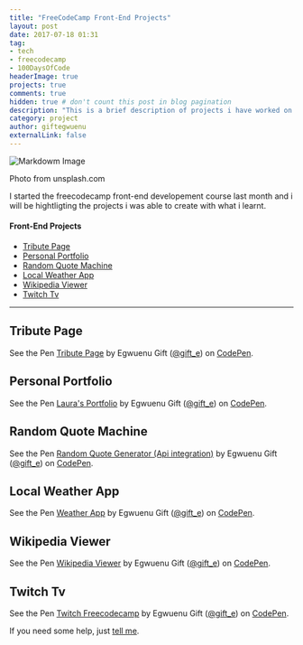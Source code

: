 ```yaml
---
title: "FreeCodeCamp Front-End Projects"
layout: post
date: 2017-07-18 01:31
tag: 
- tech
- freecodecamp
- 100DaysOfCode
headerImage: true
projects: true
comments: true 	 
hidden: true # don't count this post in blog pagination
description: "This is a brief description of projects i have worked on from Freecodecamp Course"
category: project
author: giftegwuenu
externalLink: false
---
```


![Markdowm Image](https://images.unsplash.com/photo-1463171379579-3fdfb86d6285?dpr=0.8999999761581421&auto=compress,format&fit=crop&w=1199&h=799&q=80&cs=tinysrgb&crop=)
<figcaption class="caption">Photo from unsplash.com</figcaption>

I started the freecodecamp front-end developement course last month and i will be hightligting the projects i was able to create with what i learnt.


#### Front-End Projects
- [Tribute Page](#Tribute-page)
- [Personal Portfolio](#Personal-portfolio)
- [Random Quote Machine](#Random-quote)
- [Local Weather App](#Local-weather)
- [Wikipedia Viewer](#Wikipedia)
- [Twitch Tv](#Twitch-tv)

---

## Tribute Page 

<p data-height="265" data-theme-id="light" data-slug-hash="PjpQOp" data-default-tab="result" data-user="gift_e" data-embed-version="2" data-pen-title="Tribute Page" class="codepen">See the Pen <a href="https://codepen.io/gift_e/pen/PjpQOp/">Tribute Page</a> by Egwuenu Gift (<a href="https://codepen.io/gift_e">@gift_e</a>) on <a href="https://codepen.io">CodePen</a>.</p>
<script async src="https://production-assets.codepen.io/assets/embed/ei.js"></script>


## Personal Portfolio

<p data-height="265" data-theme-id="light" data-slug-hash="ZyxmYz" data-default-tab="result" data-user="gift_e" data-embed-version="2" data-pen-title="Laura's Portfolio" class="codepen">See the Pen <a href="https://codepen.io/gift_e/pen/ZyxmYz/">Laura's Portfolio</a> by Egwuenu Gift (<a href="https://codepen.io/gift_e">@gift_e</a>) on <a href="https://codepen.io">CodePen</a>.</p>
<script async src="https://production-assets.codepen.io/assets/embed/ei.js"></script>

## Random Quote Machine

<p data-height="265" data-theme-id="light" data-slug-hash="vZRQwQ" data-default-tab="result" data-user="gift_e" data-embed-version="2" data-pen-title="Random Quote  Generator (Api integration)" class="codepen">See the Pen <a href="https://codepen.io/gift_e/pen/vZRQwQ/">Random Quote  Generator (Api integration)</a> by Egwuenu Gift (<a href="https://codepen.io/gift_e">@gift_e</a>) on <a href="https://codepen.io">CodePen</a>.</p>
<script async src="https://production-assets.codepen.io/assets/embed/ei.js"></script>

## Local Weather App

<p data-height="265" data-theme-id="light" data-slug-hash="eRrGOr" data-default-tab="result" data-user="gift_e" data-embed-version="2" data-pen-title="Weather App" class="codepen">See the Pen <a href="https://codepen.io/gift_e/pen/eRrGOr/">Weather App</a> by Egwuenu Gift (<a href="https://codepen.io/gift_e">@gift_e</a>) on <a href="https://codepen.io">CodePen</a>.</p>
<script async src="https://production-assets.codepen.io/assets/embed/ei.js"></script>

## Wikipedia Viewer

<p data-height="265" data-theme-id="light" data-slug-hash="QgxYdp" data-default-tab="result" data-user="gift_e" data-embed-version="2" data-pen-title="Wikipedia Viewer" class="codepen">See the Pen <a href="https://codepen.io/gift_e/pen/QgxYdp/">Wikipedia Viewer</a> by Egwuenu Gift (<a href="https://codepen.io/gift_e">@gift_e</a>) on <a href="https://codepen.io">CodePen</a>.</p>
<script async src="https://production-assets.codepen.io/assets/embed/ei.js"></script>

## Twitch Tv

<p data-height="265" data-theme-id="light" data-slug-hash="LLXRyG" data-default-tab="result" data-user="gift_e" data-embed-version="2" data-pen-title="Twitch Freecodecamp" class="codepen">See the Pen <a href="https://codepen.io/gift_e/pen/LLXRyG/">Twitch Freecodecamp</a> by Egwuenu Gift (<a href="https://codepen.io/gift_e">@gift_e</a>) on <a href="https://codepen.io">CodePen</a>.</p>
<script async src="https://production-assets.codepen.io/assets/embed/ei.js"></script>

If you need some help, just [tell me](http://twitter.com/lauragift21).


